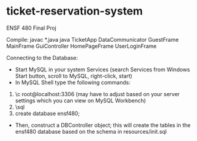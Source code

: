 # ticket-reservation-system

ENSF 480 Final Proj


Compile:
javac *.java java TicketApp DataCommunicator GuestFrame MainFrame GuiController HomePageFrame UserLoginFrame


Connecting to the Database:
- Start MySQL in your system Services (search Services from Windows Start button, scroll to MySQL, right-click, start)
- In MySQL Shell type the following commands:
1. \c root@localhost:3306 (may have to adjust based on your server settings which you can view on MySQL Workbench)
2. \sql
3. create database ensf480;
- Then, construct a DBController object; this will create the tables in the ensf480 database based on the schema in resources/init.sql
